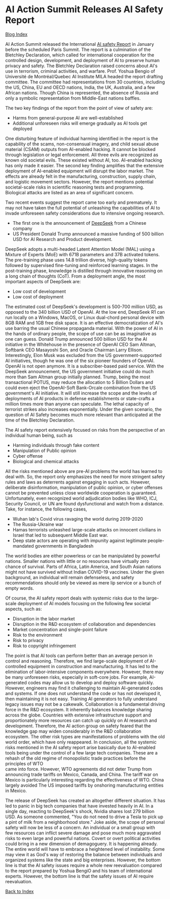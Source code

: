 # AI Action Summit Releases AI Safety Report

[Blog Index](../index.md)

AI Action Summit released the International [AI safety Report](https://www.gov.uk/government/publications/international-ai-safety-report-2025) 
in January before the scheduled Paris Summit. The report is a culmination of the Bletchley Declaration, which called for 
international cooperation for the controlled design, development, and deployment of AI to preserve human privacy and safety. 
The Bletchley Declaration raised concerns about AI's use in terrorism, criminal activities, and warfare. Prof. Yoshua Bengio 
of Université de Montréal/Quebec AI Institute MILA headed the report drafting committee. The committee had representations from 30 
countries, including the US, China, EU and OECD nations, India, the UK, Australia, and a few African nations. Though China
is represented, the absence of Russia and only a symbolic representation from Middle-East nations baffles. 

The two key findings of the report from the point of view of safety are:
- Harms from general-purpose AI are well-established
- Additional unforeseen risks will emerge gradually as AI tools get deployed

One disturbing feature of individual harming identified in the report is the capability of the scams, non-consensual imagery,
and child sexual abuse material (CSAM) outputs from AI-enabled hacking. It cannot be blocked through legislation or 
legal enforcement. All three evils are recognized as known old societal evils. These existed without AI, too. AI-enabled hacking
has only made it easier. The second key finding amplifies that the extensive deployment of AI-enabled equipment
will disrupt the labor market. The effects are already felt in the manufacturing, construction, supply chain, and logistic movement sectors. However, the report mentions potential societal-scale risks in scientific reasoning tests and programming.  
Biological attacks are listed as an area of significant concern. 

Two recent events suggest the report came too early and prematurely. It may not have taken the full potential 
of unleashing the capabilities of AI to invade unforeseen safety considerations due to intensive ongoing research. 
- The first one is the announcement of [DeepSeek](https://github.com/deepseek-ai/DeepSeek-V3/blob/main/DeepSeek_V3.pdf) from a Chinese company
- US President Donald Trump announced a massive funding of 500 billion USD for AI Research and Product development. 

DeepSeek adopts a multi-headed Latent Attention Model (MAL) using a Mixture of Experts (MoE) with 671B parameters and 37B 
activated tokens. The pre-training phase uses 14.8 trillion diverse, high-quality tokens followed by supervised 
fine-tuning and reinforced learning stages. In the post-training phase, knowledge is distilled through innovative reasoning 
on a long chain of thoughts (CoT). From a deployment angle, the most important aspects of DeepSeek are:
- Low cost of development
- Low cost of deployment
  
The estimated cost of DeepSeek's development is 500-700 million USD, as opposed to the 340 billion USD of OpenAI. At the low
end, DeepSeek R1 can run locally on a Windows, MacOS, or Linux dual-chord personal device with 8GB RAM and 1GB free disk space. 
It is an effective democratization of AI's use barring the usual Chinese propaganda material. With the power of AI in the
hands of ordinary people, the scope of use can be as imaginative as one can guess. Donald Trump announced 500 billion USD for 
the AI initiative in the Whitehouse in the presence of OpenAI CEO Sam Altman, Softbank CEO Masayoshi Son, and Oracle Chairman 
Larry Ellison. Interestingly, Elon Musk was excluded from the US government-supported AI initiatives, though he was one of the
six pioneer founders of OpenAI. OpenAI is not open anymore. It is a subscriber-based paid service. With the DeepSeek 
announcement, the US government initiative could do much more than Sam Altman group initially planned. Trump, being the 
most transactional POTUS, may reduce the allocation to 5 Billion Dollars and could even eject the OpenAI-Soft Bank-Orcale
combination from the US government's AI initiative. It will still increase the scope and the levels of deployments of AI products
in defense establishments or state-crafts a million times more than anyone can speculate. The lethal capacity of terrorist
strikes also increases exponentially. Under the given scenario, the question of AI Safety becomes much more relevant than
anticipated at the time of the Bletchley Declaration.  

The AI safety report extensively focused on risks from the perspective of an individual human being, such as
- Harming individuals through fake content
- Manipulation of Public opinion
- Cyber offense
- Biological and chemical attacks

All the risks mentioned above are pre-AI problems the world has learned to deal with. So, the report
only emphasizes the need for more stringent safety rules and laws as deterrents against engaging in such acts. However, 
deliberate disinformation, manipulation of public opinion, or cyber offenses cannot be prevented unless close worldwide
cooperation is guaranteed. Unfortunately, even recognized world adjudication bodies like WHO, ICJ, Security Council, or UN are
found dysfunctional and watch from a distance. Take, for instance, the following cases,
- Wuhan lab's Covid virus ravaging the world during 2019-2020
- The Russia-Ukraine war
- Hamas terrorists unleashed large-scale attacks on innocent civilians in Israel that led to subsequent Middle East war.
- Deep state actors are operating with impunity against legitimate people-mandated governments in Bangladesh

The world bodies are either powerless or can be manipulated by powerful nations. Smaller nations with little or
no resources have virtually zero chance of survival. Parts of Africa,  Latin America, and South Asian nations might not have
survived without Indian COVID-19 vaccines. Under the given background, an individual will remain defenseless, and safety 
recommendations should only be viewed as mere lip service or a bunch of empty words. 

Of course, the AI safety report deals with systemic risks due to the large-scale deployment of AI models focusing on
the following few societal aspects, such as:
- Disruption in the labor market
- Disruption in the R&D ecosystem of collaboration and dependencies 
- Market concentration and single-point failure
- Risk to the environment
- Risk to privacy
- Risk to copyright infringement

The point is that AI tools can perform better than an average person in control and reasoning. Therefore, we find
large-scale deployment of AI-controlled equipment in construction and manufacturing. It has led to the elimination of
labor-intensive components everywhere. However, there may be many unforeseen risks, especially in soft-core
jobs. For example, AI-generated codes may allow us to develop and deploy software quickly. However, engineers may 
find it challenging to maintain AI-generated codes and systems. If one does not understand the code or has not developed it, 
then maintaining it is not easy. Training AI generators to fully understand legacy issues may not be a cakewalk.
Collaboration is a fundamental driving force in the R&D ecosystem. It inherently balances knowledge sharing across
the globe. Countries with extensive infrastructure support and proportionately more resources can catch up quickly
on AI research and development. Therefore, the AI action group on safety feared that the knowledge gap may widen 
considerably in the R&D collaboration ecosystem. The other risk types are manifestations of problems with the 
old world order, which have only reappeared. In conclusion, all the systemic risks 
mentioned in the AI safety report arise basically due to AI-enabled tools being under the control of a few large 
tech companies. These are a rehash of the old regime of monopolistic trade practices before the principles of WTO  
came into force. However, WTO agreements did not deter Trump from announcing trade tariffs on Mexico, Canada, and China.
The tariff war on Mexico is particularly interesting regarding the effectiveness of WTO. China largely avoided
The US imposed tariffs by onshoring manufacturing entities in Mexico. 

The release of DeepSeek has created an altogether different situation. It has led to panic in big tech companies
that have invested heavily in AI. In a single day, reacting to DeepSeek's shock, Nvidia shares lost 279 billion USD. As 
someone commented, "You do not need to drive a Tesla to pick up a pint of milk from a neighborhood store." Joke aside,
the scope of personal safety will now be less of a concern. An individual or a small group with  
few resources can inflict severe damage and pose much more aggravated risks to even large and powerful nations. Covert
or overt political activities could bring in a new dimension of demagoguery. It is happening already.
The entire world will have to embrace a heightened level of instability. Some may view it as God's way of restoring the
balance between individuals and organized systems like the state and big enterprises. However, the bottom line is that 
the AI safety issues require a whole new reevaluation compared to the report prepared by Yoshua BengiO and his team of 
international experts. However, the bottom line is that the safety issues of AI require reevaluation.

[Back to Index](../index.md)
